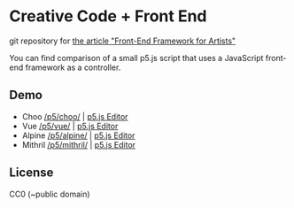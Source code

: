 Creative Code + Front End
========

git repository for [the article "Front-End Framework for Artists"](https://naotohieda.com/blog/front-end/)

You can find comparison of a small p5.js script that uses a JavaScript front-end framework as a controller.

Demo
--------

* Choo [/p5/choo/](/p5/choo/) | [p5.js Editor](https://editor.p5js.org/micuat/sketches/rS8lvWxpH)
* Vue [/p5/vue/](/p5/vue/) | [p5.js Editor](https://editor.p5js.org/micuat/sketches/fz3W-BuDI)
* Alpine [/p5/alpine/](/p5/alpine/) | [p5.js Editor](https://editor.p5js.org/micuat/sketches/TDcwOji5h)
* Mithril [/p5/mithril/](/p5/mithril/) | [p5.js Editor](https://editor.p5js.org/micuat/sketches/-tSm0KGDE)

License
--------

CC0 (~public domain)
